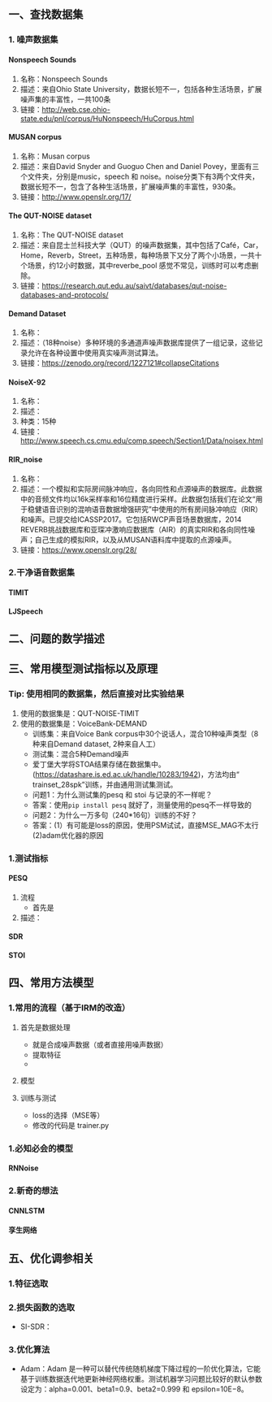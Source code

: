 ## 一、查找数据集

### 1. 噪声数据集 
#### Nonspeech Sounds
1. 名称：Nonspeech Sounds
2. 描述：来自Ohio State University，数据长短不一，包括各种生活场景，扩展噪声集的丰富性，一共100条
3. 链接：http://web.cse.ohio-state.edu/pnl/corpus/HuNonspeech/HuCorpus.html

#### MUSAN corpus
1. 名称：Musan corpus
2. 描述：来自David Snyder and Guoguo Chen and Daniel Povey，里面有三个文件夹，分别是music，speech 和 noise。noise分类下有3两个文件夹，数据长短不一，包含了各种生活场景，扩展噪声集的丰富性，930条。
3. 链接：http://www.openslr.org/17/

#### The QUT-NOISE dataset
1. 名称：The QUT-NOISE dataset
2. 描述：来自昆士兰科技大学（QUT）的噪声数据集，其中包括了Café，Car，Home，Reverb，Street，五种场景，每种场景下又分了两个小场景，一共十个场景，约12小时数据，其中reverbe_pool 感觉不常见，训练时可以考虑删除。
3. 链接：https://research.qut.edu.au/saivt/databases/qut-noise-databases-and-protocols/

#### Demand Dataset
1. 名称：
2. 描述：（18种noise）多种环境的多通道声噪声数据库提供了一组记录，这些记录允许在各种设置中使用真实噪声测试算法。
3. 链接：https://zenodo.org/record/1227121#collapseCitations

#### NoiseX-92
1. 名称：
2. 描述：
3. 种类：15种
3. 链接：http://www.speech.cs.cmu.edu/comp.speech/Section1/Data/noisex.html

#### RIR_noise
1. 名称：
2. 描述：一个模拟和实际房间脉冲响应，各向同性和点源噪声的数据库。此数据中的音频文件均以16k采样率和16位精度进行采样。此数据包括我们在论文“用于稳健语音识别的混响语音数据增强研究”中使用的所有房间脉冲响应（RIR）和噪声。已提交给ICASSP2017。它包括RWCP声音场景数据库，2014 REVERB挑战数据库和亚琛冲激响应数据库（AIR）的真实RIR和各向同性噪声；自己生成的模拟RIR，以及从MUSAN语料库中提取的点源噪声。
3. 链接：https://www.openslr.org/28/

### 2.干净语音数据集

#### TIMIT
#### LJSpeech


## 二、问题的数学描述 



## 三、常用模型测试指标以及原理
### Tip: 使用相同的数据集，然后直接对比实验结果
1. 使用的数据集是：QUT-NOISE-TIMIT
2. 使用的数据集是：VoiceBank-DEMAND
    - 训练集：来自Voice Bank corpus中30个说话人，混合10种噪声类型（8种来自Demand dataset, 2种来自人工）
    - 测试集：混合5种Demand噪声
    - 爱丁堡大学将STOA结果存储在数据集中。(https://datashare.is.ed.ac.uk/handle/10283/1942)，方法均由“ trainset_28spk”训练，并由通用测试集测试。 
    - 问题1：为什么测试集的pesq 和 stoi 与记录的不一样呢？
    - 答案：使用```pip install pesq``` 就好了，测量使用的pesq不一样导致的
    - 问题2：为什么一万多句（240*16句）训练的不好？
    - 答案：(1）有可能是loss的原因，使用PSM试试，直接MSE_MAG不太行 (2)adam优化器的原因


### 1.测试指标

#### PESQ
1. 流程
    - 首先是
2. 描述：

#### SDR
#### STOI

## 四、常用方法模型

### 1.常用的流程（基于IRM的改造）
1. 首先是数据处理
    - 就是合成噪声数据（或者直接用噪声数据）
    - 提取特征
    - 
2. 模型

3. 训练与测试
    - loss的选择（MSE等）
    - 修改的代码是 trainer.py
### 1.必知必会的模型
#### RNNoise

### 2.新奇的想法
#### CNNLSTM
#### 孪生网络

## 五、优化调参相关
### 1.特征选取
### 2.损失函数的选取
- SI-SDR： 
### 3.优化算法
- Adam：Adam 是一种可以替代传统随机梯度下降过程的一阶优化算法，它能基于训练数据迭代地更新神经网络权重。测试机器学习问题比较好的默认参数设定为：alpha=0.001、beta1=0.9、beta2=0.999 和 epsilon=10E−8。